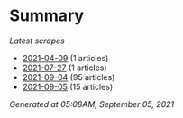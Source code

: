 # Summary
*Latest scrapes*
* [2021-04-09](https://github.com/nuuuwan/news_lk/blob/data/news_lk.2021-04-09.json) (1 articles)
* [2021-07-27](https://github.com/nuuuwan/news_lk/blob/data/news_lk.2021-07-27.json) (1 articles)
* [2021-09-04](https://github.com/nuuuwan/news_lk/blob/data/news_lk.2021-09-04.json) (95 articles)
* [2021-09-05](https://github.com/nuuuwan/news_lk/blob/data/news_lk.2021-09-05.json) (15 articles)

*Generated at 05:08AM, September 05, 2021*